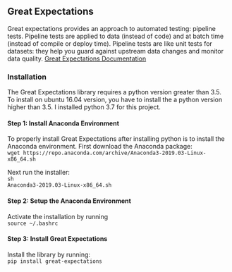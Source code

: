 
<h2>Great Expectations</h2>
Great expectations provides an approach to automated testing: pipeline tests. Pipeline tests are applied to data (instead of code) and at batch time (instead of compile or deploy time). Pipeline tests are like unit tests for datasets: they help you guard against upstream data changes and monitor data quality. <a href="http://docs.greatexpectations.io/en/latest/index.html#/">Great Expectations Documentation</a><br>


<h3>Installation</h3>
The Great Expectations library requires a python version greater than 3.5. To install on ubuntu 16.04 version, you have to install the a python version higher than 3.5. I installed python 3.7 for this project.

<h4>Step 1: Install Anaconda Environment</h4>
To properly install Great Expectations after installing python is to install the Anaconda environment.
First download the Anaconda package: <br>
<code>wget https://repo.anaconda.com/archive/Anaconda3-2019.03-Linux-x86_64.sh</code><br>

Next run the installer:<br>
<code>sh Anaconda3-2019.03-Linux-x86_64.sh</code><br>

<h4>Step 2: Setup the Anaconda Environment</h4>
Activate the installation by running<br>
<code>source ~/.bashrc</code><br>

<h4>Step 3: Install Great Expectations</h4>
Install the library by running:<br>
<code>pip install great-expectations</code><br>
